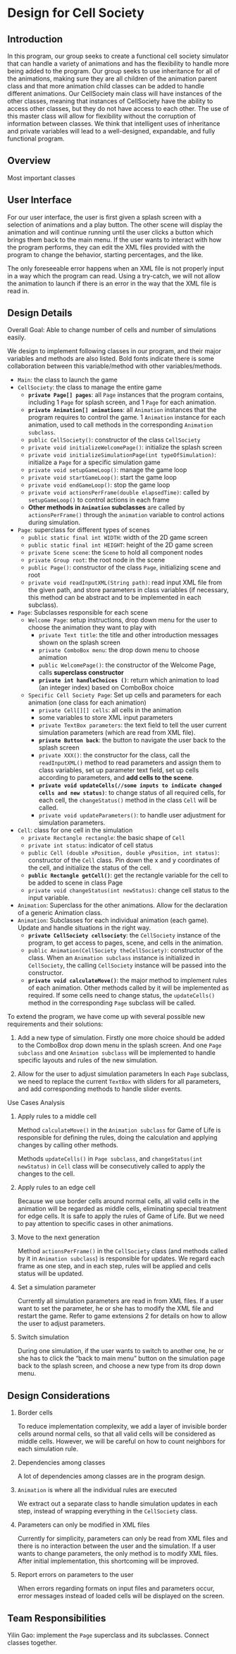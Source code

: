 # Design for Cell Society

## Introduction
In this program, our group seeks to create a functional cell society simulator that can handle a variety of animations and has the flexibility to handle more being added to the program. Our group seeks to use inheritance for all of the animations, making sure they are all children of the animation parent class and that more animation child classes can be added to handle different animations. Our CellSociety main class will have instances of the other classes, meaning that instances of CellSociety have the ability to access other classes, but they do not have access to each other. The use of this master class will allow for flexibility without the corruption of information between classes. We think that intelligent uses of inheritance and private variables will lead to a well-designed, expandable, and fully functional program. 

## Overview
Most important classes

## User Interface
For our user interface, the user is first given a splash screen with a selection of animations and a play button. The other scene will display the animation and will continue running until the user clicks a button which brings them back to the main menu. If the user wants to interact with how the program performs, they can edit the XML files provided with the program to change the behavior, starting percentages, and the like. 

The only foreseeable error happens when an XML file is not properly input in a way which the program can read. Using a try-catch, we will not allow the animation to launch if there is an error in the way that the XML file is read in. 

## Design Details 
Overall Goal: Able to change number of cells and number of simulations easily.

We design to implement following classes in our program, and their major variables and methods are also listed. Bold fonts indicate there is some collaboration between this variable/method with other variables/methods. 

- `Main`: the class to launch the game
- `CellSociety`: the class to manage the entire game
	- **`private Page[] pages`**: all `Page` instances that the program contains, including 1 `Page` for splash screen, and 1 `Page` for each animation.
	- **`private Animation[] animations`**: all `Animation` instances that the program requires to control the game. 1 `Animation` instance for each animation, used to call methods in the corresponding `Animation subclass`.
	- `public CellSociety()`: constructor of the class `CellSociety`
	- `private void initializeWelcomePage()`: initialize the splash screen
	- `private void initializeSimulationPage(int typeOfSimulation)`: initialize a `Page` for a specific simulation game
	- `private void setupGameLoop()`: manage the game loop
	- `private void startGameLoop()`: start the game loop
	- `private void endGameLoop()`: stop the game loop
	- `private void actionsPerFrame(double elapsedTime)`: called by `setupGameLoop()` to control actions in each frame
	- **Other methods in `Animation` subclasses** are called by `actionsPerFrame()` through the `animation` variable to control actions during simulation.
- `Page`: superclass for different types of scenes
	- `public static final int WIDTH`: width of the 2D game screen
	- `public static final int HEIGHT`: height of the 2D game screen
	- `private Scene scene`: the `Scene` to hold all component nodes
	- `private Group root`: the root node in the scene
	- `public Page()`: constructor of the class `Page`, initializing scene and root
	- `private void readInputXML(String path)`: read input XML file from the given path, and store parameters in class variables (if necessary, this method can be abstract and to be implemented in each subclass).
- `Page`: Subclasses responsible for each scene
	- `Welcome Page`: setup instructions, drop down menu for the user to choose the animation they want to play with
		- `private Text title`: the title and other introduction messages shown on the splash screen
		- `private ComboBox menu`: the drop down menu to choose animation
		- `public WelcomePage()`: the constructor of the Welcome Page, calls **superclass constructor**
		- **`private int handleChoices ()`**: return which animation to load (an integer index) based on ComboBox choice
	- `Specific Cell Society Page`: Set up cells and parameters for each animation (one class for each animation)
		- `private Cell[][] cells`: all cells in the animation
		- some variables to store XML input parameters
		- `private TextBox parameters`: the text field to tell the user current simulation parameters (which are read from XML file).
		- **`private Button back`**: the button to navigate the user back to the splash screen
		- `private XXX()`: the constructor for the class, call the `readInputXML()` method to read parameters and assign them to class variables, set up parameter text field, set up cells according to parameters, and **add cells to the scene**.
		- **`private void updateCells(//some inputs to indicate changed cells and new status)`**: to change status of all required cells, for each cell, the `changeStatus()` method in the class `Cell` will be called. 
		- `private void updateParameters()`: to handle user adjustment for simulation parameters.
- `Cell`: class for one cell in the simulation
	- `private Rectangle rectangle`: the basic shape of `Cell`
	- `private int status`: indicator of cell status
	- `public Cell (double xPosition, double yPosition, int status)`: constructor of the `Cell` class. Pin down the x and y coordinates of the cell, and initialize the status of the cell.
	- **`public Rectangle getCell()`**: get the rectangle variable for the cell to be added to scene in class Page
	- `private void changeStatus(int newStatus)`: change cell status to the input variable. 
- `Animation`: Superclass for the other animations. Allow for the declaration of a generic Animation class.
- `Animation`: Subclasses for each individual animation (each game). Update and handle situations in the right way.
	- **`private CellSociety cellsociety`**: the `CellSociety` instance of the program, to get access to pages, scene, and cells in the animation.
	- `public Animation(CellSociety theCellSociety)`: constructor of the class. When an `Animation subclass` instance is initialized in `CellSociety`, the calling `CellSociety` instance will be passed into the constructor.
	- **`private void calculateMove()`**: the major method to implement rules of each animation. Other methods called by it will be implemented as required. If some cells need to change status, the `updateCells()` method in the corresponding `Page` subclass will be called.

To extend the program, we have come up with several possible new requirements and their solutions:

 1. Add a new type of simulation.
	Firstly one more choice should be added to the ComboBox drop down menu in the splash screen. And one `Page subclass` and one `Animation subclass` will be implemented to handle specific layouts and rules of the new simulation.
	
 2. Allow for the user to adjust simulation parameters
	In each `Page` subclass, we need to replace the current `TextBox` with sliders for all parameters, and add corresponding methods to handle slider events. 

Use Cases Analysis

 1. Apply rules to a middle cell 
 
	Method  `calculateMove()` in the `Animation subclass` for Game of Life is responsible for defining the rules, doing the calculation and applying changes by calling other methods.
	
    Methods `updateCells()` in `Page subclass`, and `changeStatus(int newStatus)` in `Cell` class will be consecutively called to apply the changes to the cell.
 2. Apply rules to an edge cell

	Because we use border cells around normal cells, all valid cells in the animation will be regarded as middle cells, eliminating special treatment for edge cells. It is safe to apply the rules of Game of Life. But we need to pay attention to specific cases in other animations.
 
 3. Move to the next generation

	Method `actionsPerFrame()` in the `CellSociety` class (and methods called by it in `Animation subclass`) is responsible for updates. We regard each frame as one step, and in each step, rules will be applied and cells status will be updated.
 
 4. Set a simulation parameter 

	Currently all simulation parameters are read in from XML files. If a user want to set the parameter, he or she has to modify the XML file and restart the game. Refer to game extensions 2 for details on how to allow the user to adjust parameters.
 
 5. Switch simulation
 
	During one simulation, if the user wants to switch to another one, he or she has to click the “back to main menu” button on the simulation page back to the splash screen, and choose a new type from its drop down menu.

## Design Considerations 

 1. Border cells
 
	To reduce implementation complexity, we add a layer of invisible border cells around normal cells, so that all valid cells will be considered as middle cells. However, we will be careful on how to count neighbors for each simulation rule.

 2. Dependencies among classes
 
	A lot of dependencies among classes are in the program design.

 3. `Animation` is where all the individual rules are executed
 
	We extract out a separate class to handle simulation updates in each step, instead of wrapping everything in the `CellSociety` class.

 4. Parameters can only be modified in XML files
 
	Currently for simplicity, parameters can only be read from XML files and there is no interaction between the user and the simulation. If a user wants to change parameters, the only method is to modify XML files. After initial implementation, this shortcoming will be improved.

 5. Report errors on parameters to the user
 
	When errors regarding formats on input files and parameters occur, error messages instead of loaded cells will be displayed on the screen. 

## Team Responsibilities

Yilin Gao: implement the `Page` superclass and its subclasses. Connect classes together.
